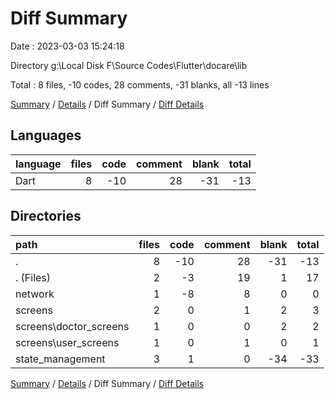 # Diff Summary

Date : 2023-03-03 15:24:18

Directory g:\\Local Disk F\\Source Codes\\Flutter\\docare\\lib

Total : 8 files,  -10 codes, 28 comments, -31 blanks, all -13 lines

[Summary](results.md) / [Details](details.md) / Diff Summary / [Diff Details](diff-details.md)

## Languages
| language | files | code | comment | blank | total |
| :--- | ---: | ---: | ---: | ---: | ---: |
| Dart | 8 | -10 | 28 | -31 | -13 |

## Directories
| path | files | code | comment | blank | total |
| :--- | ---: | ---: | ---: | ---: | ---: |
| . | 8 | -10 | 28 | -31 | -13 |
| . (Files) | 2 | -3 | 19 | 1 | 17 |
| network | 1 | -8 | 8 | 0 | 0 |
| screens | 2 | 0 | 1 | 2 | 3 |
| screens\\doctor_screens | 1 | 0 | 0 | 2 | 2 |
| screens\\user_screens | 1 | 0 | 1 | 0 | 1 |
| state_management | 3 | 1 | 0 | -34 | -33 |

[Summary](results.md) / [Details](details.md) / Diff Summary / [Diff Details](diff-details.md)